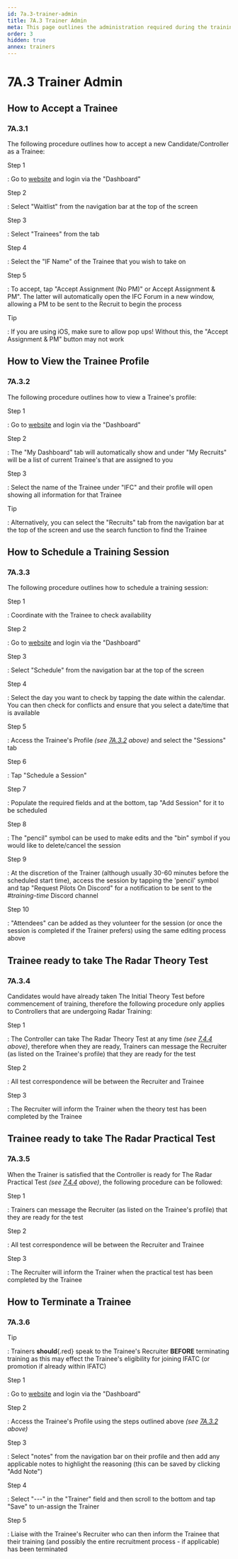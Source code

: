 ```yaml
---
id: 7a.3-trainer-admin
title: 7A.3 Trainer Admin
meta: This page outlines the administration required during the training process.
order: 3
hidden: true
annex: trainers
---
```




# 7A.3 Trainer Admin



## How to Accept a Trainee 



### 7A.3.1 

The following procedure outlines how to accept a new Candidate/Controller as a Trainee:



Step 1

: Go to [website](https://if-atc.com) and login via the "Dashboard"



Step 2

: Select "Waitlist" from the navigation bar at the top of the screen



Step 3

: Select "Trainees" from the tab



Step 4

: Select the "IF Name" of the Trainee that you wish to take on



Step 5

: To accept, tap "Accept Assignment (No PM)" or Accept Assignment & PM". The latter will automatically open the IFC Forum in a new window, allowing a PM to be sent to the Recruit to begin the process



Tip

: If you are using iOS, make sure to allow pop ups! Without this, the "Accept Assignment & PM" button may not work



## How to View the Trainee Profile



### 7A.3.2 

The following procedure outlines how to view a Trainee's profile:



Step 1

: Go to [website](https://if-atc.com) and login via the "Dashboard"



Step 2

: The "My Dashboard" tab will automatically show and under "My Recruits" will be a list of current Trainee's that are assigned to you



Step 3

:  Select the name of the Trainee under "IFC" and their profile will open showing all information for that Trainee 



Tip

: Alternatively, you can select the "Recruits" tab from the navigation bar at the top of the screen and use the search function to find the Trainee



## How to Schedule a Training Session



### 7A.3.3

The following procedure outlines how to schedule a training session: 



Step 1

: Coordinate with the Trainee to check availability



Step 2

: Go to [website](https://if-atc.com) and login via the "Dashboard"



Step 3

: Select "Schedule" from the navigation bar at the top of the screen



Step 4

: Select the day you want to check by tapping the date within the calendar. You can then check for conflicts and ensure that you select a date/time that is available



Step 5

: Access the Trainee's Profile *(see [7A.3.2](/guide/atc-manual/7a.-trainers/7a.3-trainer-admin#7a.3.2) above)* and select the "Sessions" tab



Step 6

: Tap "Schedule a Session"



Step 7

: Populate the required fields and at the bottom, tap "Add Session" for it to be scheduled



Step 8

: The "pencil" symbol can be used to make edits and the "bin" symbol if you would like to delete/cancel the session



Step 9

: At the discretion of the Trainer (although usually 30-60 minutes before the scheduled start time), access the session by tapping the 'pencil' symbol and tap "Request Pilots On Discord" for a notification to be sent to the *#training-time* Discord channel



Step 10

: "Attendees" can be added as they volunteer for the session (or once the session is completed if the Trainer prefers) using the same editing process above



## Trainee ready to take The Radar Theory Test



### 7A.3.4

Candidates would have already taken The Initial Theory Test before commencement of training, therefore the following procedure only applies to Controllers that are undergoing Radar Training:



Step 1

: The Controller can take The Radar Theory Test at any time *(see [7.4.4](/guide/atc-manual/7.-recruitment-and-training/7.4-radar-theory-and-practical-tests#7.4.4) above)*, therefore when they are ready, Trainers can message the Recruiter (as listed on the Trainee's profile) that they are ready for the test



Step 2

: All test correspondence will be between the Recruiter and Trainee



Step 3

: The Recruiter will inform the Trainer when the theory test has been completed by the Trainee



## Trainee ready to take The Radar Practical Test



### 7A.3.5

When the Trainer is satisfied that the Controller is ready for The Radar Practical Test *(see [7.4.4](/guide/atc-manual/7.-recruitment-and-training/7.4-radar-theory-and-practical-tests#7.4.4) above)*, the following procedure can be followed:



Step 1

: Trainers can message the Recruiter (as listed on the Trainee's profile) that they are ready for the test



Step 2

: All test correspondence will be between the Recruiter and Trainee



Step 3

: The Recruiter will inform the Trainer when the practical test has been completed by the Trainee



## How to Terminate a Trainee



### 7A.3.6



Tip

: Trainers **should**{.red} speak to the Trainee's Recruiter **BEFORE** terminating training as this may effect the Trainee's eligibility for joining IFATC (or promotion if already within IFATC)



Step 1

: Go to [website](https://if-atc.com) and login via the "Dashboard"



Step 2

: Access the Trainee's Profile using the steps outlined above *(see [7A.3.2](/guide/atc-manual/7a.-trainers/7a.3-trainer-admin#7a.3.2) above)*



Step 3

: Select "notes" from the navigation bar on their profile and then add any applicable notes to highlight the reasoning (this can be saved by clicking "Add Note")



Step 4

: Select "---" in the "Trainer" field and then scroll to the bottom and tap "Save" to un-assign the Trainer



Step 5

: Liaise with the Trainee's Recruiter who can then inform the Trainee that their training (and possibly the entire recruitment process - if applicable) has been terminated

